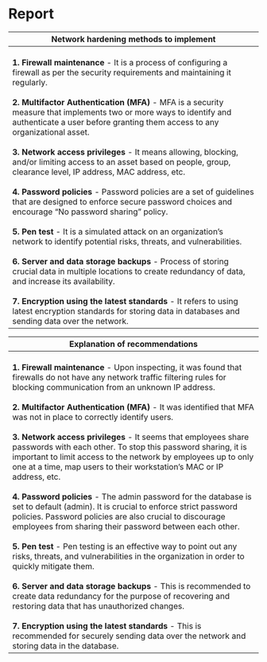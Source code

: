 # Report

| Network hardening methods to implement                                                                                                                                                                                                                                                                                                                                                                                                                                                                                                                                                                                                                                                                                                                                                                                                                                                                                                                                                                                                                                                                                                                                                                 |
| ------------------------------------------------------------------------------------------------------------------------------------------------------------------------------------------------------------------------------------------------------------------------------------------------------------------------------------------------------------------------------------------------------------------------------------------------------------------------------------------------------------------------------------------------------------------------------------------------------------------------------------------------------------------------------------------------------------------------------------------------------------------------------------------------------------------------------------------------------------------------------------------------------------------------------------------------------------------------------------------------------------------------------------------------------------------------------------------------------------------------------------------------------------------------------------------------------ |
| <br>**1. Firewall maintenance** - It is a process of configuring a firewall as per the security requirements and maintaining it regularly.<br><br>**2. Multifactor Authentication (MFA)** - MFA is a security measure that implements two or more ways to identify and authenticate a user before granting them access to any organizational asset. <br><br>**3. Network access privileges** - It means allowing, blocking, and/or limiting access to an asset based on people, group, clearance level, IP address, MAC address, etc.<br><br>**4. Password policies** - Password policies are a set of guidelines that are designed to enforce secure password choices and encourage “No password sharing” policy. <br><br>**5. Pen test** - It is a simulated attack on an organization’s network to identify potential risks, threats, and vulnerabilities.<br><br>**6. Server and data storage backups** - Process of storing crucial data in multiple locations to create redundancy of data, and increase its availability.<br><br>**7. Encryption using the latest standards** - It refers to using latest encryption standards for storing data in databases and sending data over the network. |


| Explanation of recommendations                                                                                                                                                                                                                                                                                                                                                                                                                                                                                                                                                                                                                                                                                                                                                                                                                                                                                                                                                                                                                                                                                                                                                                                                                                                                                                                                            |
| ------------------------------------------------------------------------------------------------------------------------------------------------------------------------------------------------------------------------------------------------------------------------------------------------------------------------------------------------------------------------------------------------------------------------------------------------------------------------------------------------------------------------------------------------------------------------------------------------------------------------------------------------------------------------------------------------------------------------------------------------------------------------------------------------------------------------------------------------------------------------------------------------------------------------------------------------------------------------------------------------------------------------------------------------------------------------------------------------------------------------------------------------------------------------------------------------------------------------------------------------------------------------------------------------------------------------------------------------------------------------- |
| <br>**1. Firewall maintenance** - Upon inspecting, it was found that firewalls do not have any network traffic filtering rules for blocking communication from an unknown IP address.<br><br>**2. Multifactor Authentication (MFA)** - It was identified that MFA was not in place to correctly identify users.<br><br>**3. Network access privileges** - It seems that employees share passwords with each other. To stop this password sharing, it is important to limit access to the network by employees up to only one at a time, map users to their workstation’s MAC or IP address, etc.<br><br>**4. Password policies** - The admin password for the database is set to default (admin). It is crucial to enforce strict password policies. Password policies are also crucial to discourage employees from sharing their password between each other.<br><br>**5. Pen test** - Pen testing is an effective way to point out any risks, threats, and vulnerabilities in the organization in order to quickly mitigate them.<br><br>**6. Server and data storage backups** - This is recommended to create data redundancy for the purpose of recovering and restoring data that has unauthorized changes.<br><br>**7. Encryption using the latest standards** - This is recommended for securely sending data over the network and storing data in the database. |
